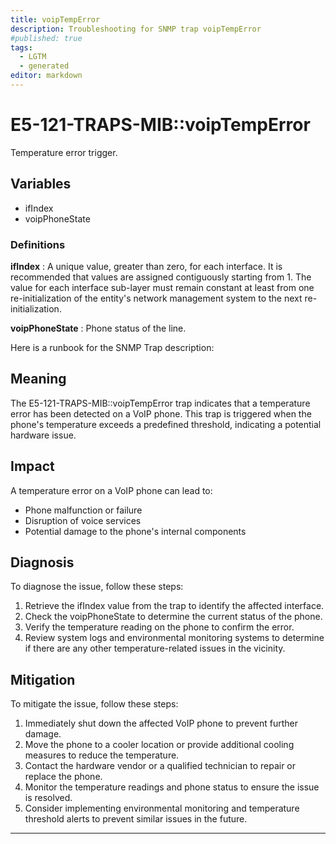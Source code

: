 ```yaml
---
title: voipTempError
description: Troubleshooting for SNMP trap voipTempError
#published: true
tags:
  - LGTM
  - generated
editor: markdown
---
```


# E5-121-TRAPS-MIB::voipTempError 

Temperature error trigger. 


## Variables


  - ifIndex
  - voipPhoneState 

### Definitions 


**ifIndex** 
: A unique value, greater than zero, for each interface.  It
is recommended that values are assigned contiguously
starting from 1.  The value for each interface sub-layer
must remain constant at least from one re-initialization of
the entity's network management system to the next re-
initialization. 

**voipPhoneState** 
: Phone status of the line. 


Here is a runbook for the SNMP Trap description:

## Meaning

The E5-121-TRAPS-MIB::voipTempError trap indicates that a temperature error has been detected on a VoIP phone. This trap is triggered when the phone's temperature exceeds a predefined threshold, indicating a potential hardware issue.

## Impact

A temperature error on a VoIP phone can lead to:

* Phone malfunction or failure
* Disruption of voice services
* Potential damage to the phone's internal components

## Diagnosis

To diagnose the issue, follow these steps:

1. Retrieve the ifIndex value from the trap to identify the affected interface.
2. Check the voipPhoneState to determine the current status of the phone.
3. Verify the temperature reading on the phone to confirm the error.
4. Review system logs and environmental monitoring systems to determine if there are any other temperature-related issues in the vicinity.

## Mitigation

To mitigate the issue, follow these steps:

1. Immediately shut down the affected VoIP phone to prevent further damage.
2. Move the phone to a cooler location or provide additional cooling measures to reduce the temperature.
3. Contact the hardware vendor or a qualified technician to repair or replace the phone.
4. Monitor the temperature readings and phone status to ensure the issue is resolved.
5. Consider implementing environmental monitoring and temperature threshold alerts to prevent similar issues in the future.
---




